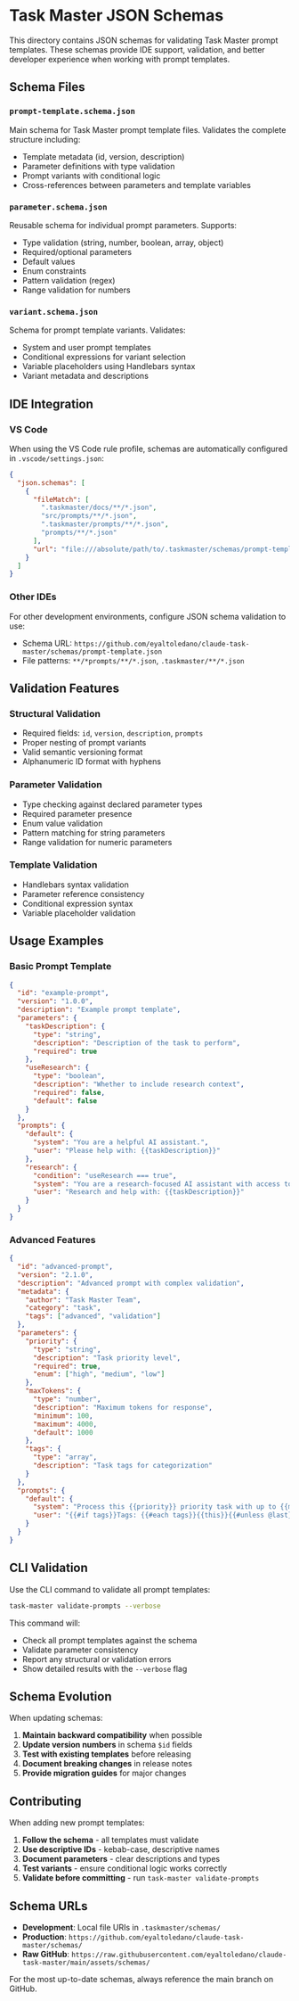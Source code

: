 # Task Master JSON Schemas

This directory contains JSON schemas for validating Task Master prompt templates. These schemas provide IDE support, validation, and better developer experience when working with prompt templates.

## Schema Files

### `prompt-template.schema.json`
Main schema for Task Master prompt template files. Validates the complete structure including:
- Template metadata (id, version, description)
- Parameter definitions with type validation
- Prompt variants with conditional logic
- Cross-references between parameters and template variables

### `parameter.schema.json`
Reusable schema for individual prompt parameters. Supports:
- Type validation (string, number, boolean, array, object)
- Required/optional parameters
- Default values
- Enum constraints
- Pattern validation (regex)
- Range validation for numbers

### `variant.schema.json`
Schema for prompt template variants. Validates:
- System and user prompt templates
- Conditional expressions for variant selection
- Variable placeholders using Handlebars syntax
- Variant metadata and descriptions

## IDE Integration

### VS Code
When using the VS Code rule profile, schemas are automatically configured in `.vscode/settings.json`:

```json
{
  "json.schemas": [
    {
      "fileMatch": [
        ".taskmaster/docs/**/*.json",
        "src/prompts/**/*.json",
        ".taskmaster/prompts/**/*.json",
        "prompts/**/*.json"
      ],
      "url": "file:///absolute/path/to/.taskmaster/schemas/prompt-template.schema.json"
    }
  ]
}
```

### Other IDEs
For other development environments, configure JSON schema validation to use:
- Schema URL: `https://github.com/eyaltoledano/claude-task-master/schemas/prompt-template.json`
- File patterns: `**/*prompts/**/*.json`, `.taskmaster/**/*.json`

## Validation Features

### Structural Validation
- Required fields: `id`, `version`, `description`, `prompts`
- Proper nesting of prompt variants
- Valid semantic versioning format
- Alphanumeric ID format with hyphens

### Parameter Validation
- Type checking against declared parameter types
- Required parameter presence
- Enum value validation
- Pattern matching for string parameters
- Range validation for numeric parameters

### Template Validation
- Handlebars syntax validation
- Parameter reference consistency
- Conditional expression syntax
- Variable placeholder validation

## Usage Examples

### Basic Prompt Template
```json
{
  "id": "example-prompt",
  "version": "1.0.0",
  "description": "Example prompt template",
  "parameters": {
    "taskDescription": {
      "type": "string",
      "description": "Description of the task to perform",
      "required": true
    },
    "useResearch": {
      "type": "boolean",
      "description": "Whether to include research context",
      "required": false,
      "default": false
    }
  },
  "prompts": {
    "default": {
      "system": "You are a helpful AI assistant.",
      "user": "Please help with: {{taskDescription}}"
    },
    "research": {
      "condition": "useResearch === true",
      "system": "You are a research-focused AI assistant with access to current information.",
      "user": "Research and help with: {{taskDescription}}"
    }
  }
}
```

### Advanced Features
```json
{
  "id": "advanced-prompt",
  "version": "2.1.0",
  "description": "Advanced prompt with complex validation",
  "metadata": {
    "author": "Task Master Team",
    "category": "task",
    "tags": ["advanced", "validation"]
  },
  "parameters": {
    "priority": {
      "type": "string",
      "description": "Task priority level",
      "required": true,
      "enum": ["high", "medium", "low"]
    },
    "maxTokens": {
      "type": "number",
      "description": "Maximum tokens for response",
      "minimum": 100,
      "maximum": 4000,
      "default": 1000
    },
    "tags": {
      "type": "array",
      "description": "Task tags for categorization"
    }
  },
  "prompts": {
    "default": {
      "system": "Process this {{priority}} priority task with up to {{maxTokens}} tokens.",
      "user": "{{#if tags}}Tags: {{#each tags}}{{this}}{{#unless @last}}, {{/unless}}{{/each}}\n{{/if}}Task details: {{description}}"
    }
  }
}
```

## CLI Validation

Use the CLI command to validate all prompt templates:

```bash
task-master validate-prompts --verbose
```

This command will:
- Check all prompt templates against the schema
- Validate parameter consistency
- Report any structural or validation errors
- Show detailed results with the `--verbose` flag

## Schema Evolution

When updating schemas:

1. **Maintain backward compatibility** when possible
2. **Update version numbers** in schema `$id` fields
3. **Test with existing templates** before releasing
4. **Document breaking changes** in release notes
5. **Provide migration guides** for major changes

## Contributing

When adding new prompt templates:

1. **Follow the schema** - all templates must validate
2. **Use descriptive IDs** - kebab-case, descriptive names
3. **Document parameters** - clear descriptions and types
4. **Test variants** - ensure conditional logic works correctly
5. **Validate before committing** - run `task-master validate-prompts`

## Schema URLs

- **Development**: Local file URIs in `.taskmaster/schemas/`
- **Production**: `https://github.com/eyaltoledano/claude-task-master/schemas/`
- **Raw GitHub**: `https://raw.githubusercontent.com/eyaltoledano/claude-task-master/main/assets/schemas/`

For the most up-to-date schemas, always reference the main branch on GitHub. 